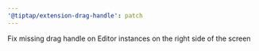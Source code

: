 ```yaml
---
'@tiptap/extension-drag-handle': patch
---
```


Fix missing drag handle on Editor instances on the right side of the screen
